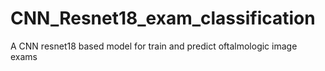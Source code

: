 # CNN_Resnet18_exam_classification
A CNN resnet18 based model for train and predict oftalmologic image exams
